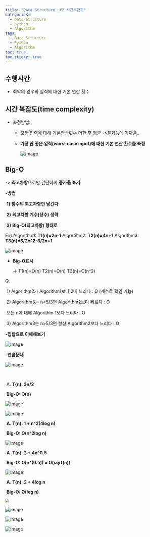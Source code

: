 ```yaml
---
title: "Data Structure _#2 시간복잡도"
categories:
  - Data Structure
  - python
  - Algorithm
tags:
  - Data Structure
  - Python
  - Algorithm
toc: true  
toc_sticky: true 
---
```

## 수행시간

* 최악의 경우의 입력에 대한 기본 연산 횟수


## 시간 복잡도(time complexity)

* 측정방법:

  * 모든 입력에 대해 기본연산횟수 더한 후 평균 ->불가능에 가까움..

  * **가장 안 좋은 입력(worst case input)에 대한 기본 연산 횟수를 측정**

    ![image](https://user-images.githubusercontent.com/79195793/119261151-0f2ceb00-bc11-11eb-8cad-b4f6b2058955.png)

## Big-O

-> **최고차항**으로만 간단하게 **증가율 표기**

 **-방법**

​	**1)**  **함수의 최고차항만 남긴다**

​	**2)**  **최고차항 계수(상수) 생략**

​	**3)**  **Big-O(최고차항) 형태로**

Ex) Algorithm1: **T1(n)=2n-1**   Algortihm2: **T2(n)=4n+1**   Algorithm3: **T3(n)=3/2n^2-3/2n+1**

  ![image](https://user-images.githubusercontent.com/79195793/119261249-85315200-bc11-11eb-80ff-7ea0736839f3.png)


 * **Big-O표시**

   -> T1(n)=O(n)     T2(n)=O(n)    T3(n)=O(n^2)

Q. 

​	1)  Algorithm2가 Algorithm1보다 2배 느리다 : O (계수로 확인 가능)

​	2)  Algorithm3는   n<5/3면 Algorithm2보다 빠르다  : O

​       						     모든 n에 대해 Algorithm 1보다 느리다 : O

​	3) Algorithm3는 n>5/3면 항상 Algorithm2보다 느리다    : O



**-집합으로 이해해보기**

![image](https://user-images.githubusercontent.com/79195793/119261331-e1947180-bc11-11eb-8a3d-cc4d4f0489d2.png)



**-연습문제**

![image](https://user-images.githubusercontent.com/79195793/119261347-f07b2400-bc11-11eb-930a-4336cdca9786.png)

​		

​					A. **T(n): 3n/2**

​						**Big-O: O(n)**

![image](https://user-images.githubusercontent.com/79195793/119261352-f53fd800-bc11-11eb-9d41-a2ca72657193.png)

![image](https://user-images.githubusercontent.com/79195793/119261380-16082d80-bc12-11eb-9e03-96604d9f421d.png)

​					**A. T(n): 1 + n^2(4log n)**

​						 **Big-O: O(n^2log n)**

 

![image](https://user-images.githubusercontent.com/79195793/119261376-10124c80-bc12-11eb-8b7f-7b6e153affb1.png)

​					**A. T(n): 2 + 4n^0.5**

​						**Big-O: O(n^(0.5)) = O(sqrt(n))**



![image](https://user-images.githubusercontent.com/79195793/119261372-0b4d9880-bc12-11eb-8c61-d78db809cd33.png)

​					**A. T(n): 2 + 4log n**

​						**Big-O: O(log n)**



<img src="https://user-images.githubusercontent.com/79195793/119261410-451e9f00-bc12-11eb-8c79-d941bf4cf727.png" style="zoom:67%;" />

![image](https://user-images.githubusercontent.com/79195793/119261449-739c7a00-bc12-11eb-9d9a-d8310230ebd2.png)

![image](https://user-images.githubusercontent.com/79195793/119261462-7eefa580-bc12-11eb-90db-2e4a41dfdd78.png)

![image](https://user-images.githubusercontent.com/79195793/119261479-92027580-bc12-11eb-9fd0-b4ee33717451.png)
